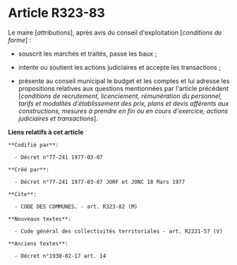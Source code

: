 # Article R323-83

Le maire [*attributions*], après avis du conseil d'exploitation [*conditions de forme*] :

- souscrit les marchés et traités, passe les baux ;

- intente ou soutient les actions judiciaires et accepte les transactions ;

- présente au conseil municipal le budget et les comptes et lui adresse les propositions relatives aux questions mentionnées
par l'article précédent [*conditions de recrutement, licenciement, rémunération du personnel, tarifs et modalités
d'établissement des prix, plans et devis afférents aux constructions, mesures à prendre en fin ou en cours d'exercice,
actions judiciaires et transactions*].

**Liens relatifs à cet article**

	**Codifié par**:

	  - Décret n°77-241 1977-03-07

	**Créé par**:

	  - Décret n°77-241 1977-03-07 JORF et JONC 18 Mars 1977

	**Cite**:

	  - CODE DES COMMUNES. - art. R323-82 (M)

	**Nouveaux textes**:

	  - Code général des collectivités territoriales - art. R2221-57 (V)

	**Anciens textes**:

	  - Décret n°1930-02-17 art. 14
